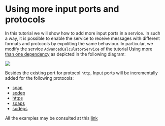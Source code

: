 # Using more input ports and protocols
In this tutorial we will show how to add more input ports in a service. In such a way, it is possible to enable the service to receive messages with different formats and protocols by expoliting the same behaviour.
In particular, we modify the service `AdvancedCalculatorService` of the tutorial [Using more than one dependency](https://docs.jolie-lang.org/v1.10.x/tutorials/using-more-than-one-dependency/) as depicted in the following diagram:


![](https://raw.githubusercontent.com/jolie/docs/v1.10.x/web/.gitbook/assets/more_inputports_and_protocols.png)

Besides the existing port for protocol `http`, Input ports will be incrementally added for the following protocols:

- [soap](soap.html)
- [sodep](sodep.html)
- [https](https.html)
- [soaps](soaps.html)
- [sodeps](sodeps.html)

All the examples may be consulted at this [link](https://github.com/jolie/examples/tree/master/v1.10.x/tutorials/more_inputports_and_protocols)
